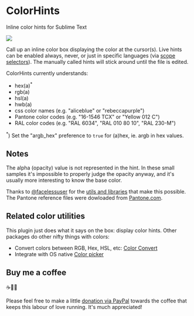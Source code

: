 # ColorHints
Inline color hints for Sublime Text

![](https://raw.githubusercontent.com/braver/ColorHints/master/Colors.gif)

Call up an inline color box displaying the color at the cursor(s). Live hints can be enabled always, never, or just in specific languages (via [scope selectors](https://www.sublimetext.com/docs/3/selectors.html)). The manually called hints will stick around until the file is edited.

ColorHints currently understands:

- hex(a)<sup>*</sup>
- rgb(a)
- hsl(a)
- hwb(a)
- css color names (e.g. "aliceblue" or "rebeccapurple")
- Pantone color codes (e.g. "16-1546 TCX" or "Yellow 012 C")
- RAL color codes (e.g. "RAL 6034", "RAL 010 80 10", "RAL 230-M")

<sup>*</sup>) Set the "argb_hex" preference to `true` for (a)hex, ie. argb in hex values.

## Notes

The alpha (opacity) value is not represented in the hint. In these small samples it's impossible to properly judge the opacity anyway, and it's usually more interesting to know the base color. 

Thanks to [@facelessuser](https://github.com/facelessuser) for the [utils and libraries](https://github.com/facelessuser/ColorHelper) that make this possible. The Pantone reference files were dowloaded from [Pantone.com](https://www.pantone.com).

## Related color utilities

This plugin just does what it says on the box: display color hints. Other packages do other nifty things with colors:

- Convert colors between RGB, Hex, HSL, etc: [Color Convert](https://packagecontrol.io/packages/Color%20Convert)
- Integrate with OS native [Color picker](https://packagecontrol.io/packages/ColorPicker)

## Buy me a coffee 

☕️👌🏻

Please feel free to make a little [donation via PayPal](https://paypal.me/koenlageveen) towards the coffee that keeps this labour of love running. It's much appreciated!
